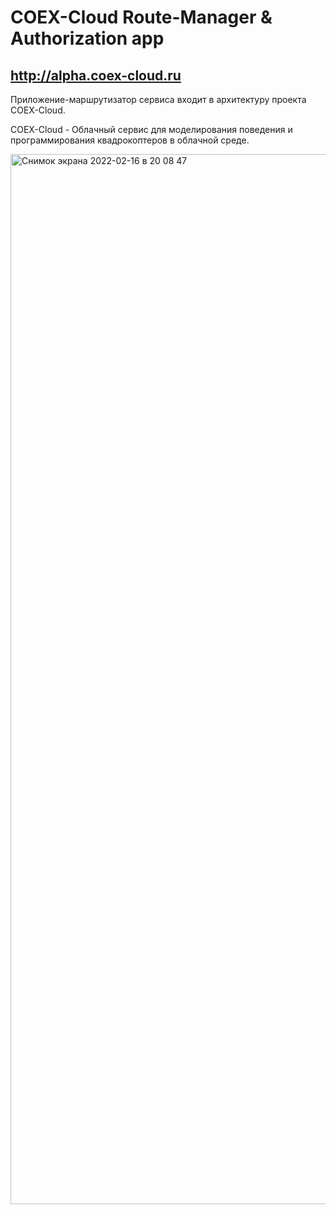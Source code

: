 # COEX-Cloud Route-Manager & Authorization app

## http://alpha.coex-cloud.ru

Приложение-маршрутизатор сервиса входит в архитектуру проекта COEX-Cloud.

COEX-Cloud - Облачный сервис для моделирования поведения и программирования квадрокоптеров в облачной среде.

<img width="1680" alt="Снимок экрана 2022-02-16 в 20 08 47" src="https://user-images.githubusercontent.com/57683566/154318415-7cd04f38-b795-49f5-8474-7f95136358fd.png">
